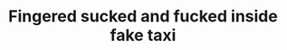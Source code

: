 ---
layout: post
title: Fingered sucked and fucked inside fake taxi
duration: '10:00'
view: 215
rate: 2
video: 'https://flashservice.xvideos.com/embedframe/20459817'
category:
 - rough
 - busty
tags: 
 - sucked
 - fucked
priority: 0.9
changefreq: daily
---